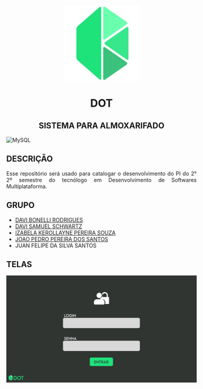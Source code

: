 <div align="center">
  <img src="./imagens/logo.png" alt="DOT logo" width="200"/>
  <h1>DOT</h1>
  <h2>SISTEMA PARA ALMOXARIFADO</h2>
  
</div>

![MySQL](https://img.shields.io/badge/mysql-4479A1.svg?style=for-the-badge&logo=mysql&logoColor=white)


<h2>DESCRIÇÃO</h2>
<p align="justify">Esse repositório será usado para catalogar o desenvolvimento do PI do 2° 2º semestre do tecnólogo em Desenvolvimento de Softwares Multiplataforma.</p>

<h2>GRUPO</h2>
<ul>
  <li><a href="https://github.com/DaviBonelli">DAVI BONELLI RODRIGUES</a></li>
  <li><a href="https://github.com/DaviBonelli">DAVI SAMUEL SCHWARTZ</a></li>
  <li><a href="https://github.com/izakerollayne">IZABELA KEROLLAYNE PEREIRA SOUZA</a></li>
  <li><a href="https://github.com/jp8002">JOAO PEDRO PEREIRA DOS SANTOS</a></li>
  <li><a>JUAN FELIPE DA SILVA SANTOS</a></li>
</ul>

<h2>TELAS</h2>
<img src="./imagens/tela1.png" alt="tela 1"/>
